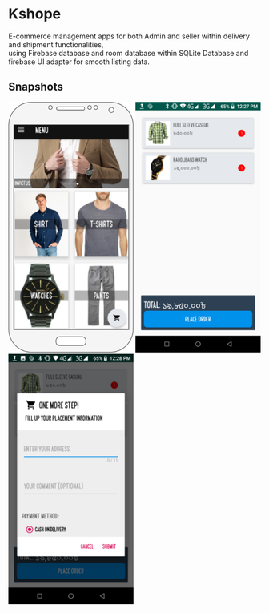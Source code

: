 # Kshope
E-commerce management apps for both Admin and seller within delivery and shipment functionalities,   
using Firebase database and room database within SQLite Database and firebase UI adapter for smooth listing data.

## Snapshots

<img src = "https://github.com/hkobir/project-showcase/blob/main/Kshope/snapshots/s1.svg" width="250px" height="500">
<img src = "https://github.com/hkobir/project-showcase/blob/main/Kshope/snapshots/s2.png" width="250px" height="500">
<img src = "https://github.com/hkobir/project-showcase/blob/main/Kshope/snapshots/s3.png" width="250px" height="500">

